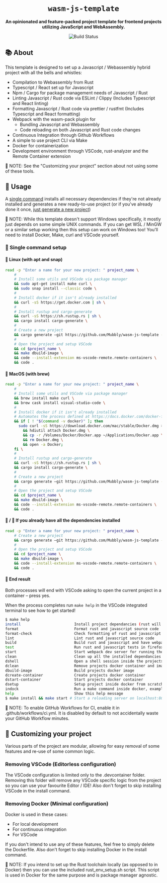 <div align="center">

  <h1><code>wasm-js-template</code></h1>

  <strong>An opinionated and feature-packed project template for frontend projects utilizing JavaScript and WebAssembly.</strong>

  <p>
    <img src="https://github.com/Mubbly/wasm-js-template/workflows/template_ci/badge.svg" alt="Build Status" /></a>
  </p>
</div>

## 📚 About

This template is designed to set up a Javascript / Webassembly hybrid project with all the bells and whistles:
* Compilation to Webassembly from Rust
* Typescript / React set up for Javascript
* Npm / Cargo for package management needs of Javascript / Rust
* Linting Javascript / Rust code via ESLint / Clippy (Includes Typescript and React linting)
* Formatting Javascript / Rust code via prettier / rustfmt (Includes Typescript and React formatting)
* Webpack with the wasm-pack plugin for
  * Bundling Javascript and Webassembly
  * Code reloading on both Javascript and Rust code changes
* Continuous Integration through Github Workflows
* A simple to use project CLI via Make
* Docker for containerization
* Development environment through VSCode, rust-analyzer and the Remote Container extension

:page_with_curl: NOTE: See the "Customizing your project" section about not using some of these tools.

## 🚴 Usage

A [single command](https://github.com/Mubbly/wasm-js-template#rocket-single-command-setup) installs all necessary dependencies if they're not already installed and generates a new ready-to-use project (or if you've already done it once, [just generate a new project](https://github.com/Mubbly/wasm-js-template#penguin-apple-if-you-already-have-all-the-dependencies-installed))

:page_with_curl: NOTE: While this template doesn't support Windows specifically, it mostly just depends on some simple UNIX commands. If you can get WSL / MinGW or a similar setup working then this setup can work on Windows too! You'll need to install Docker, Make, curl and VSCode yourself.

### :rocket: Single command setup

#### :penguin: Linux (with apt and snap)

```bash
read -p "Enter a name for your new project: " project_name \
    #
    # Install some utils and VSCode via package manager
    && sudo apt-get install make curl \
    && sudo snap install --classic code \
    #
    # Install docker if it isn't already installed
    && curl -sS https://get.docker.com | sh \
    #
    # Install rustup and cargo-generate
    && curl -sS https://sh.rustup.rs | sh \
    && cargo install cargo-generate \
    #
    # Create a new project
    && cargo generate –git https://github.com/Mubbly/wasm-js-template --name $project_name \
    #
    # Open the project and setup VSCode
    && cd $project_name \
    && make dbuild-image \
    && code --install-extension ms-vscode-remote.remote-containers \
    && code .
```

#### :apple: MacOS (with brew)

```bash
read -p "Enter a name for your new project: " project_name \
    #
    # Install some utils and VSCode via package manager
    && brew install make curl \
    && brew cask install visual-studio-code \
    #
    # Install docker if it isn't already installed
    # Automates the process defined at https://docs.docker.com/docker-for-mac/install/
    && if [ ! "$(command -v docker)" ]; then
      sudo curl -sS https://download.docker.com/mac/stable/Docker.dmg > Docker.dmg \
        && hdiutil attach Docker.dmg \
        && cp -r /Volumes/Docker/Docker.app ~/Applications/Docker.app \
        && rm Docker.dmg \
        && open -a Docker;
    fi \
    #
    # Install rustup and cargo-generate
    && curl -sS https://sh.rustup.rs | sh \
    && cargo install cargo-generate \
    #
    # Create a new project
    && cargo generate –git https://github.com/Mubbly/wasm-js-template --name $project_name \
    #
    # Open the project and setup VSCode
    && cd $project_name \
    && make dbuild-image \
    && code --install-extension ms-vscode-remote.remote-containers \
    && code .
```

#### :penguin: / :apple: If you already have all the dependencies installed

```bash
read -p "Enter a name for your new project: " project_name \
    # Create a new project
    && cargo generate –git https://github.com/Mubbly/wasm-js-template --name $project_name \
    #
    # Open the project and setup VSCode
    && cd $project_name \
    && make dbuild-image \
    && code --install-extension ms-vscode-remote.remote-containers \
    && code .
```

#### :checkered_flag: End result

Both processes will end with VSCode asking to open the current project in a container – press yes.

When the process completes run `make help` in the VSCode integrated terminal to see how to get started!
```bash
$ make help
install                        Install project dependancies (rust will install dependancies on build)
format                         Format rust and javascript source code
format-check                   Check formatting of rust and javascript source code
lint                           Lint rust and javascript source code
build                          Build rust and javascript and have webpack bundle everything
test                           Run rust and javascript tests in firefox and chrome
start                          Start webpack dev server for running the application with hot reloading on rust or javascript code changes
clean                          Clean up all the installed dependancies and build artifacts
dshell                         Open a shell session inside the projects docker container
dclean                         Remove projects docker container and image
dbuild-image                   Build projects docker image
dcreate-container              Create projects docker container
dstart-container               Start projects docker container
dsetup                         Setup project inside docker from scratch
indock                         Run a make command inside docker, example usage: make indock cmd=build
help                           Show this help message
$ make install && make start # Start a reloading server on localhost:8080
```

:page_with_curl: NOTE: To enable GitHub Workflows for CI, enable it in .github/workflows/ci.yml. It is disabled by default to not accidentally waste your GitHub Workflow minutes.

## :wrench: Customizing your project

Various parts of the project are modular, allowing for easy removal of some features and re-use of some common logic.

### Removing VSCode (Editorless configuration)

The VSCode configuration is limited only to the .devcontainer folder. Removing this folder will remove any VSCode specific logic from the project so you can use your favourite Editor / IDE! Also don't forget to skip installing VSCode in the install command.

### Removing Docker (Minimal configuration)

Docker is used in these cases:
* For local development
* For continuous integration
* For VSCode 

If you don't intend to use any of these features, feel free to simply delete the Dockerfile. Also don't forget to skip installing Docker in the install command.

:page_with_curl: NOTE: If you intend to set up the Rust toolchain locally (as opposed to in Docker) then you can use the included rust_env_setup.sh script. This script is used in Docker for the same purpose and is package manager agnostic.
